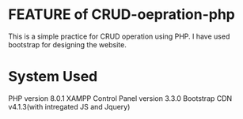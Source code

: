 # FEATURE of CRUD-oepration-php
This is a simple practice for CRUD operation using PHP.
I have used bootstrap for designing the website.


# System Used
PHP version 8.0.1
XAMPP Control Panel version 3.3.0
Bootstrap CDN v4.1.3(with intregated JS and Jquery)
